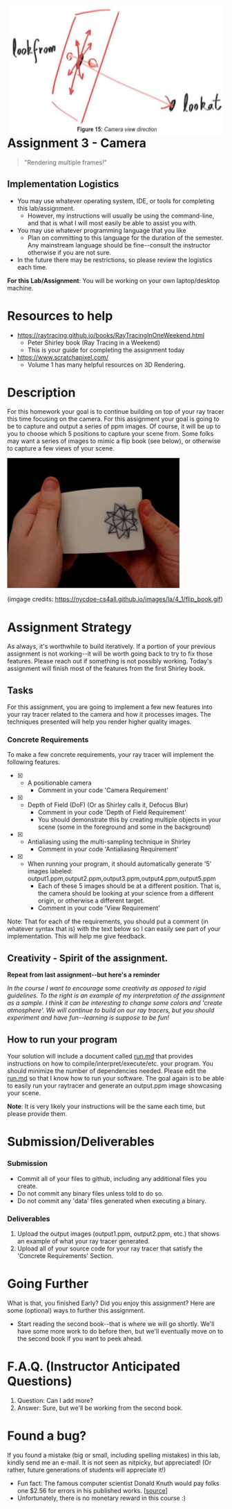 <img src="./media/camera.jpg" height="300px" align ="right" alt="ray tracer with spheres">

# Assignment 3 - Camera

> "Rendering multiple frames!"

## Implementation Logistics

- You may use whatever operating system, IDE, or tools for completing this lab/assignment.
	- However, my instructions will usually be using the command-line, and that is what I will most easily be able to assist you with.
- You may use whatever programming language that you like
	- Plan on committing to this language for the duration of the semester. Any mainstream language should be fine--consult the instructor otherwise if you are not sure.
- In the future there may be restrictions, so please review the logistics each time.

**For this Lab/Assignment**: You will be working on your own laptop/desktop machine.

# Resources to help

- https://raytracing.github.io/books/RayTracingInOneWeekend.html
  	- Peter Shirley book (Ray Tracing in a Weekend)
	- This is your guide for completing the assignment today
- https://www.scratchapixel.com/
	- Volume 1 has many helpful resources on 3D Rendering.

# Description

For this homework your goal is to continue building on top of your ray tracer this time focusing on the camera. For this assignment your goal is going to be to capture and output a series of ppm images. Of course, it will be up to you to choose which 5 positions to capture your scene from. Some folks may want a series of images to mimic a flip book (see below), or otherwise to capture a few views of your scene.

<img src="./media/flip_book.gif" height="300px"  alt="flip book">

(imgage credits: https://nycdoe-cs4all.github.io/images/la/4_1/flip_book.gif)

# Assignment Strategy

As always, it's worthwhile to build iteratively. If a portion of your previous assignment is not working--it will be worth going back to try to fix those features. Please reach out if something is not possibly working. Today's assignment will finish most of the features from the first Shirley book.

## Tasks

For this assignment, you are going to implement a few new features into your ray tracer related to the camera and how it processes images. The techniques presented will help you render higher quality images.

### Concrete Requirements

To make a few concrete requirements, your ray tracer will implement the following features.

- [x] - A positionable camera
	- Comment in your code 'Camera Requirement'
- [x] - Depth of Field (DoF) (Or as Shirley calls it, Defocus Blur)
	- Comment in your code 'Depth of Field Requirement'
	- You should demonstrate this by creating multiple objects in your scene (some in the foreground and some in the background)
- [x] - Antialiasing using the multi-sampling technique in Shirley
	- Comment in your code 'Antialiasing Requirement'
- [x] - When running your program, it should automatically generate '5' images labeled: output1.ppm,output2.ppm,output3.ppm,output4.ppm,output5.ppm
	- Each of these 5 images should be at a different position. That is, the camera should be looking at your science from a different origin, or otherwise a different target.
	- Comment in your code 'View Requirement'

Note: That for each of the requirements, you should put a comment (in whatever syntax that is) with the text below so I can easily see part of your implementation. This will help me give feedback. 

## Creativity - Spirit of the assignment.

**Repeat from last assignment--but here's a reminder**

*In the course I want to encourage some creativity as opposed to rigid guidelines. To the right is an example of my interpretation of the assignment as a sample. I think it can be interesting to change some colors and 'create atmosphere'. We will continue to build on our ray tracers, but you should experiment and have fun--learning is suppose to be fun!*

## How to run your program

Your solution will include a document called [run.md](./run.md) that provides instructions on how to compile/interpret/execute/etc. your program. You should minimize the number of dependencies needed. Please edit the [run.md](./run.md) so that I know how to run your software. The goal again is to be able to easily run your raytracer and generate an output.ppm image showcasing your scene.

**Note**: It is very likely your instructions will be the same each time, but please provide them.

# Submission/Deliverables

### Submission

- Commit all of your files to github, including any additional files you create.
- Do not commit any binary files unless told to do so.
- Do not commit any 'data' files generated when executing a binary.

### Deliverables

1. Upload the output images (output1.ppm, output2.ppm, etc.) that shows an example of what your ray tracer generated.
2. Upload all of your source code for your ray tracer that satisfy the 'Concrete Requirements' Section.

# Going Further

What is that, you finished Early? Did you enjoy this assignment? Here are some (optional) ways to further this assignment.

- Start reading the second book--that is where we will go shortly. We'll have some more work to do before then, but we'll eventually move on to the second book if you want to peek ahead.

# F.A.Q. (Instructor Anticipated Questions)

1. Question: Can I add more?
2. Answer: Sure, but we'll be working from the second book.

# Found a bug?

If you found a mistake (big or small, including spelling mistakes) in this lab, kindly send me an e-mail. It is not seen as nitpicky, but appreciated! (Or rather, future generations of students will appreciate it!)

- Fun fact: The famous computer scientist Donald Knuth would pay folks one $2.56 for errors in his published works. [[source](https://en.wikipedia.org/wiki/Knuth_reward_check)]
- Unfortunately, there is no monetary reward in this course :)
